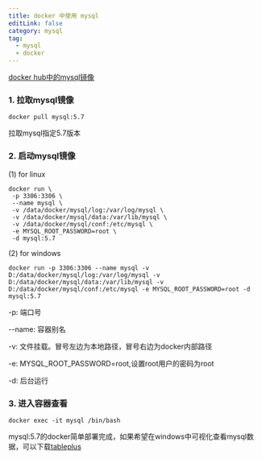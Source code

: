 ```yaml
---
title: docker 中使用 mysql
editLink: false
category: mysql
tag:
  - mysql
  - docker
---
```

[docker hub中的mysql镜像](https://hub.docker.com/_/mysql)

### 1. 拉取mysql镜像

``` shell
docker pull mysql:5.7
```
拉取mysql指定5.7版本

### 2. 启动mysql镜像

(1) for linux

``` shell
docker run \
 -p 3306:3306 \
 --name mysql \
 -v /data/docker/mysql/log:/var/log/mysql \ 
 -v /data/docker/mysql/data:/var/lib/mysql \ 
 -v /data/docker/mysql/conf:/etc/mysql \ 
 -e MYSQL_ROOT_PASSWORD=root \ 
 -d mysql:5.7
```

(2) for windows

``` shell
docker run -p 3306:3306 --name mysql -v D:/data/docker/mysql/log:/var/log/mysql -v D:/data/docker/mysql/data:/var/lib/mysql -v D:/data/docker/mysql/conf:/etc/mysql -e MYSQL_ROOT_PASSWORD=root -d mysql:5.7
```

-p: 端口号

--name: 容器别名

-v: 文件挂载。冒号左边为本地路径，冒号右边为docker内部路径

-e: MYSQL_ROOT_PASSWORD=root,设置root用户的密码为root

-d: 后台运行

### 3. 进入容器查看

``` shell
docker exec -it mysql /bin/bash
```

mysql:5.7的docker简单部署完成，如果希望在windows中可视化查看mysql数据，可以下载[tableplus](https://tableplus.com/)

